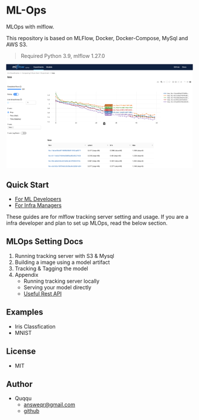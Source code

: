 # ML-Ops

MLOps with mlflow.

This repository is based on MLFlow, Docker, Docker-Compose, MySql and AWS S3.

> Required Python 3.9, mlflow 1.27.0

<div align="center">
    <img src="imgs/compare_metric.png" width=700>
</div>

## Quick Start
- [For ML Developers](examples/README.md)
- [For Infra Managers](server/README.md)

These guides are for mlflow tracking server setting and usage. If you are a infra developer and plan to set up MLOps, read the below section. 

## MLOps Setting Docs
1. Running tracking server with S3 & Mysql
2. Building a image using a model artifact 
3. Tracking & Tagging the model
4. Appendix
    - Running tracking server locally
    - Serving your model directly
    - [Useful Rest API](Docs/4.%20Appendix/RestAPI.md)

## Examples
- Iris Classfication
- MNIST

## License
- MIT

## Author
- Quqqu
    - answeqr@gmail.com
    - [github](https://github.com/QuqqU)

